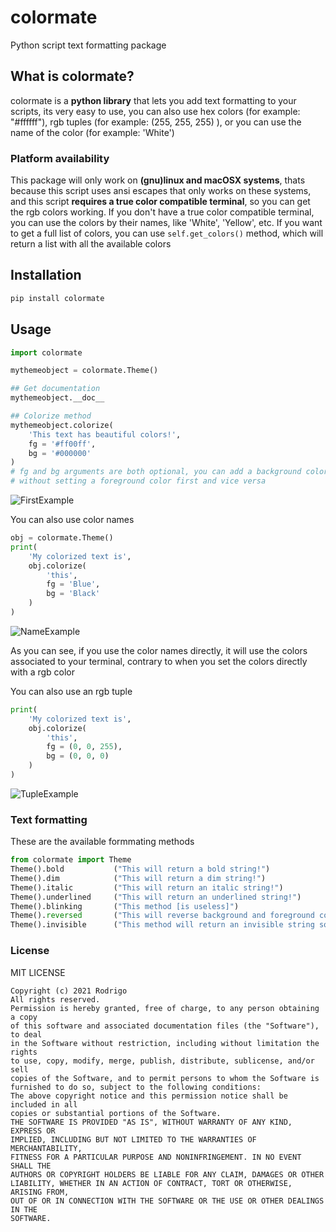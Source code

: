 
# colormate
Python script text formatting package

## What is colormate?
colormate is a **python library** that lets you add text formatting to your scripts,
its very easy to use, you can also use hex colors (for example: "#ffffff"), rgb 
tuples (for example: (255, 255, 255) ), or you can use the name of the color 
(for example: 'White')
### Platform availability
This package will only work on **(gnu)linux and macOSX systems**, thats because
this script uses ansi escapes that only works on these systems, and this script
**requires a true color compatible terminal**, so you  can get the rgb colors 
working. If you don't have a true color compatible terminal, you can use the colors
by their names, like 'White', 'Yellow', etc. If you want to get a full list of colors,
you can use ``self.get_colors()`` method, which will return a list with all the available
colors


## Installation
```bash
pip install colormate
```

## Usage
```py
import colormate

mythemeobject = colormate.Theme()

## Get documentation
mythemeobject.__doc__

## Colorize method
mythemeobject.colorize(
    'This text has beautiful colors!',
    fg = '#ff00ff',
    bg = '#000000'
)
# fg and bg arguments are both optional, you can add a background color
# without setting a foreground color first and vice versa
```

![FirstExample](https://i.imgur.com/OtQIm6P.png)

You can also use color names

```py
obj = colormate.Theme()
print(
    'My colorized text is', 
    obj.colorize(
        'this', 
        fg = 'Blue',
        bg = 'Black'    
    )
)

```

![NameExample](https://i.imgur.com/1QuGBCj.png)

As you can see, if you use the color names directly, it will use the colors associated to your terminal, contrary to when
you set the colors directly with a rgb color

You can also use an rgb tuple

```py
print(
    'My colorized text is', 
    obj.colorize(
        'this', 
        fg = (0, 0, 255),
        bg = (0, 0, 0)  
    )
)
```
![TupleExample](https://i.imgur.com/qj68FQj.png)

### Text formatting
These are the available formmating methods

```py
from colormate import Theme
Theme().bold           ("This will return a bold string!")  
Theme().dim            ("This will return a dim string!") 
Theme().italic         ("This will return an italic string!") 
Theme().underlined     ("This will return an underlined string!") 
Theme().blinking       ("This method [is useless]") 
Theme().reversed       ("This will reverse background and foreground colors") 
Theme().invisible      ("This method will return an invisible string so [it is also useless]") 
```

### License
MIT LICENSE
```
Copyright (c) 2021 Rodrigo
All rights reserved.
Permission is hereby granted, free of charge, to any person obtaining a copy
of this software and associated documentation files (the "Software"), to deal
in the Software without restriction, including without limitation the rights
to use, copy, modify, merge, publish, distribute, sublicense, and/or sell
copies of the Software, and to permit persons to whom the Software is
furnished to do so, subject to the following conditions:
The above copyright notice and this permission notice shall be included in all
copies or substantial portions of the Software.
THE SOFTWARE IS PROVIDED "AS IS", WITHOUT WARRANTY OF ANY KIND, EXPRESS OR
IMPLIED, INCLUDING BUT NOT LIMITED TO THE WARRANTIES OF MERCHANTABILITY,
FITNESS FOR A PARTICULAR PURPOSE AND NONINFRINGEMENT. IN NO EVENT SHALL THE
AUTHORS OR COPYRIGHT HOLDERS BE LIABLE FOR ANY CLAIM, DAMAGES OR OTHER
LIABILITY, WHETHER IN AN ACTION OF CONTRACT, TORT OR OTHERWISE, ARISING FROM,
OUT OF OR IN CONNECTION WITH THE SOFTWARE OR THE USE OR OTHER DEALINGS IN THE
SOFTWARE.

```

